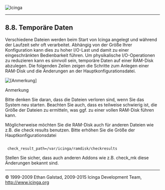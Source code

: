  ![Icinga](../images/logofullsize.png "Icinga") 

* * * * *

8.8. Temporäre Daten
--------------------

Verschiedene Dateien werden beim Start von Icinga angelegt und während
der Laufzeit sehr oft verarbeitet. Abhängig von der Größe Ihrer
Konfiguration kann dies zu hoher I/O-Last und damit zu einer
eingeschränkten Bedienbarkeit führen. Um physikalische I/O-Operationen
zu reduzieren kann es sinnvoll sein, temporäre Daten auf einer RAM-Disk
abzulegen. Die folgenden Zeilen zeigen die Schritte zum Anlegen einer
RAM-Disk und die Änderungen an der Hauptkonfigurationsdatei.

![[Anmerkung]](../images/note.png)

Anmerkung

Bitte denken Sie daran, dass die Dateien verloren sind, wenn Sie das
System neu starten. Beachten Sie auch, dass es teilweise schwierig ist,
die Größe der Dateien zu ermitteln, was ggf. zu einer vollen RAM-Disk
führen kann.
















Möglicherweise möchten Sie die RAM-Disk auch für anderen Dateien wie
z.B. die check results benutzen. Bitte erhöhen Sie die Größe der
Hauptkonfigurationsdatei

<pre><code>
 check_result_path=/var/icinga/ramdisk/checkresults
</code></pre>

Stellen Sie sicher, dass auch anderen Addons wie z.B. check\_mk diese
Änderungen bekannt sind.

* * * * *


© 1999-2009 Ethan Galstad, 2009-2015 Icinga Development Team,
http://www.icinga.org
